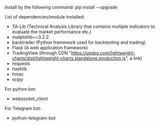 Install by the following command:
pip install <module name> --upgrade

List of dependencies/module installed:
-  TA-Lib (Technical Analysis Library that contains multiple indicators to evaluate the market performance etc.)
- matplotlib==3.2.2
- backtrader (Python framework used for backtesting and trading)
- Flask (A web application framework)
- TradingView (through CDN "https://unpkg.com/lightweight-charts/dist/lightweight-charts.standalone.production.js", a link)
- requests
- hashlib
- hmac
- scipy

For python bot:
- websocket_client

For Telegram bot:
- python-telegram-bot

